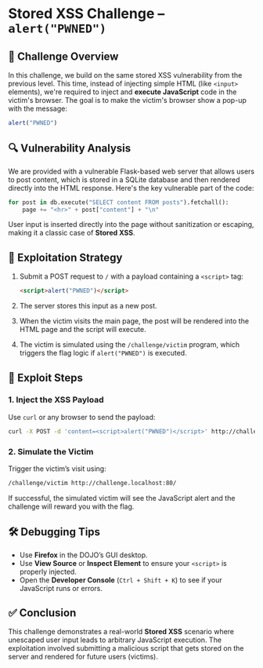 # Stored XSS Challenge – `alert("PWNED")`

## 🧠 Challenge Overview

In this challenge, we build on the same stored XSS vulnerability from the previous level. This time, instead of injecting simple HTML (like `<input>` elements), we're required to inject and **execute JavaScript** code in the victim's browser. The goal is to make the victim's browser show a pop-up with the message:

```javascript
alert("PWNED")
````

## 🔍 Vulnerability Analysis

We are provided with a vulnerable Flask-based web server that allows users to post content, which is stored in a SQLite database and then rendered directly into the HTML response. Here's the key vulnerable part of the code:

```python
for post in db.execute("SELECT content FROM posts").fetchall(): 
    page += "<hr>" + post["content"] + "\n"
```

User input is inserted directly into the page without sanitization or escaping, making it a classic case of **Stored XSS**.

## 🎯 Exploitation Strategy

1. Submit a POST request to `/` with a payload containing a `<script>` tag:

   ```html
   <script>alert("PWNED")</script>
   ```

2. The server stores this input as a new post.

3. When the victim visits the main page, the post will be rendered into the HTML page and the script will execute.

4. The victim is simulated using the `/challenge/victim` program, which triggers the flag logic if `alert("PWNED")` is executed.

## 🚀 Exploit Steps

### 1. Inject the XSS Payload

Use `curl` or any browser to send the payload:

```bash
curl -X POST -d 'content=<script>alert("PWNED")</script>' http://challenge.localhost:80/
```

### 2. Simulate the Victim

Trigger the victim’s visit using:

```bash
/challenge/victim http://challenge.localhost:80/
```

If successful, the simulated victim will see the JavaScript alert and the challenge will reward you with the flag.

## 🛠️ Debugging Tips

* Use **Firefox** in the DOJO’s GUI desktop.
* Use **View Source** or **Inspect Element** to ensure your `<script>` is properly injected.
* Open the **Developer Console** (`Ctrl + Shift + K`) to see if your JavaScript runs or errors.

## ✅ Conclusion

This challenge demonstrates a real-world **Stored XSS** scenario where unescaped user input leads to arbitrary JavaScript execution. The exploitation involved submitting a malicious script that gets stored on the server and rendered for future users (victims).

